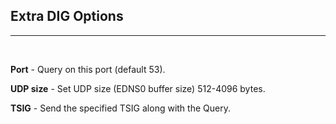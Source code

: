 ## Extra DIG Options
---
<br/>

**Port** - Query on this port (default 53).

**UDP size** - Set UDP size (EDNS0 buffer size) 512-4096 bytes.

**TSIG** - Send the specified TSIG along with the Query. 
